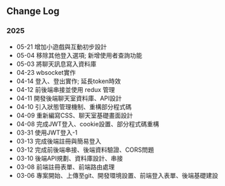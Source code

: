 ## Change Log
### 2025
 - 05-21 增加小遊戲與互動初步設計
 - 05-04 移除其他登入選項; 新增使用者查詢功能
 - 05-03 將聊天訊息寫入資料庫
 - 04-23 wbsocket實作
 - 04-14 登入、登出實作; 延長token時效
 - 04-12 前後端串接並使用 redux 管理
 - 04-11 開發後端聊天室資料庫、API設計
 - 04-10 引入狀態管理機制、重構部分程式碼
 - 04-09 重新編寫CSS、聊天室基礎畫面設計
 - 04-08 完成JWT登入、cookie設置、部分程式碼重構
 - 03-31 使用JWT登入-1
 - 03-13 完成後端註冊與簡易登入
 - 03-12 完成前後端串接、後端資料驗證、CORS問題
 - 03-10 後端API規劃、資料庫設計、串接
 - 03-08 前端註冊表單、前端路由處理
 - 03-06 專案開始、上傳至git、開發環境設置、前端登入表單、後端基礎建設